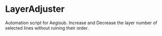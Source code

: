 # LayerAdjuster
Automation script for Aegisub. Increase and Decrease the layer number of selected lines without ruining their order.
